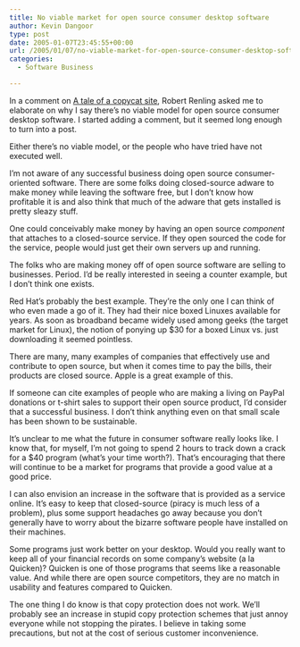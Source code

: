 ```yaml
---
title: No viable market for open source consumer desktop software
author: Kevin Dangoor
type: post
date: 2005-01-07T23:45:55+00:00
url: /2005/01/07/no-viable-market-for-open-source-consumer-desktop-software/
categories:
  - Software Business

---
```

In a comment on [A tale of a copycat site][1], Robert Renling asked me to elaborate on why I say there&#8217;s no viable model for open source consumer desktop software. I started adding a comment, but it seemed long enough to turn into a post.

Either there&#8217;s no viable model, or the people who have tried have not executed well.

I&#8217;m not aware of any successful business doing open source consumer-oriented software. There are some folks doing closed-source adware to make money while leaving the software free, but I don&#8217;t know how profitable it is and also think that much of the adware that gets installed is pretty sleazy stuff.

One could conceivably make money by having an open source _component_ that attaches to a closed-source service. If they open sourced the code for the service, people would just get their own servers up and running.

The folks who are making money off of open source software are selling to businesses. Period. I&#8217;d be really interested in seeing a counter example, but I don&#8217;t think one exists.

Red Hat&#8217;s probably the best example. They&#8217;re the only one I can think of who even made a go of it. They had their nice boxed Linuxes available for years. As soon as broadband became widely used among geeks (the target market for Linux), the notion of ponying up $30 for a boxed Linux vs. just downloading it seemed pointless.

There are many, many examples of companies that effectively use and contribute to open source, but when it comes time to pay the bills, their products are closed source. Apple is a great example of this.

If someone can cite examples of people who are making a living on PayPal donations or t-shirt sales to support their open source product, I&#8217;d consider that a successful business. I don&#8217;t think anything even on that small scale has been shown to be sustainable.

It&#8217;s unclear to me what the future in consumer software really looks like. I know that, for myself, I&#8217;m not going to spend 2 hours to track down a crack for a $40 program (what&#8217;s your time worth?). That&#8217;s encouraging that there will continue to be a market for programs that provide a good value at a good price.

I can also envision an increase in the software that is provided as a service online. It&#8217;s easy to keep that closed-source (piracy is much less of a problem), plus some support headaches go away because you don&#8217;t generally have to worry about the bizarre software people have installed on their machines.

Some programs just work better on your desktop. Would you really want to keep all of your financial records on some company&#8217;s website (a la Quicken)? Quicken is one of those programs that seems like a reasonable value. And while there are open source competitors, they are no match in usability and features compared to Quicken.

The one thing I do know is that copy protection does not work. We&#8217;ll probably see an increase in stupid copy protection schemes that just annoy everyone while not stopping the pirates. I believe in taking some precautions, but not at the cost of serious customer inconvenience.

 [1]: http://www.blueskyonmars.com/archives/2004/12/29/a_tale_of_a_copycat_site.html "Blue Sky On Mars: A tale of a copycat site"
